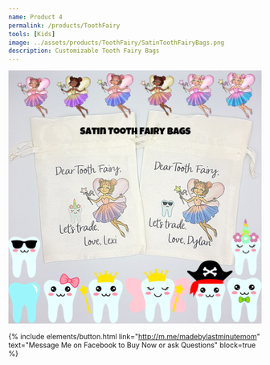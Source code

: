 ```yaml
---
name: Product 4
permalink: /products/ToothFairy
tools: [Kids]
image: ../assets/products/ToothFairy/SatinToothFairyBags.png
description: Customizable Tooth Fairy Bags
---
```


![Product Shot](../assets/products/ToothFairy/SatinToothFairyBags.png "Tooth Fairy Bags")

{% include elements/button.html link="http://m.me/madebylastminutemom" text="Message Me on Facebook to Buy Now or ask Questions" block=true %}
